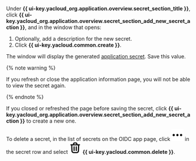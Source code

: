 Under **{{ ui-key.yacloud_org.application.overview.secret_section_title }}**, click **{{ ui-key.yacloud_org.application.overview.secret_section_add_new_secret_action }}**, and in the window that opens:

1. Optionally, add a description for the new secret.
1. Click **{{ ui-key.yacloud.common.create }}**.

The window will display the generated [application secret](../../organization/concepts/applications.md#oidc-secret). Save this value.

{% note warning %}

If you refresh or close the application information page, you will not be able to view the secret again.

{% endnote %}

If you closed or refreshed the page before saving the secret, click **{{ ui-key.yacloud_org.application.overview.secret_section_add_new_secret_action }}** to create a new one.

To delete a secret, in the list of secrets on the OIDC app page, click ![ellipsis](../../_assets/console-icons/ellipsis.svg) in the secret row and select ![trash-bin](../../_assets/console-icons/trash-bin.svg) **{{ ui-key.yacloud.common.delete }}**.